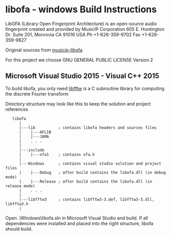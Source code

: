# libofa - windows Build Instructions

LibOFA (Library Open Fingerprint Architecture) is an open-source audio fingerprint created and provided by MusicIP Corporation
605 E. Huntington Dr. Suite 201, Monrovia CA 91016 USA
Ph +1-626-359-9702  Fax +1-626-359-9827

Original sources from [musicip-libofa](https://code.google.com/archive/p/musicip-libofa/)

For this project we choose GNU GENERAL PUBLIC LICENSE Version 2

## Microsoft Visual Studio 2015 - Visual C++ 2015

To build libofa, you only need [libfftw](http://www.fftw.org/) is a C subroutine library for computing the discrete Fourier transform


Directory structure may look like this to keep the solution and project references

```
   libofa
      |
      |---lib          ; contains libofa headers and sources files
      |    |---AFLIB
      |    |---JAMA
      |    . . .
      |
      |---include
      |    |---ofa1    ; contains ofa.h
      |
      |---Windows      ; contains visual studio solution and project files
      |    |---Debug   ; after build contains the libofa.dll (in debug mode)
      |    |---Release ; after build contains the libofa.dll (in release mode)
      |    . . .
      |
      |---libfftw3     ; contains libfftw3-3.def, libfftw3-3.dll, libfftw3.h
      |      
```

Open .\Windows\libofa.sln in Microsoft Visual Studio and build.
If all dependencies were installed and placed into the right structure, libofa should build.


